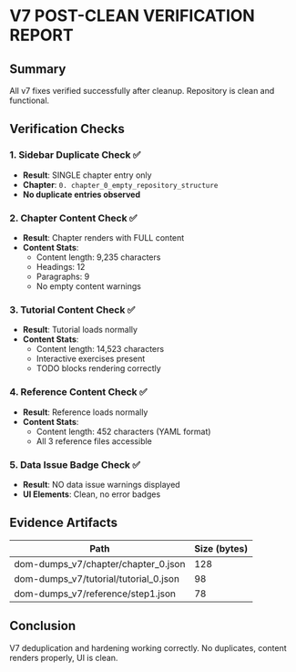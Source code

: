 # V7 POST-CLEAN VERIFICATION REPORT

## Summary
All v7 fixes verified successfully after cleanup. Repository is clean and functional.

## Verification Checks

### 1. Sidebar Duplicate Check ✅
- **Result**: SINGLE chapter entry only
- **Chapter**: `0. chapter_0_empty_repository_structure`
- **No duplicate entries observed**

### 2. Chapter Content Check ✅
- **Result**: Chapter renders with FULL content
- **Content Stats**:
  - Content length: 9,235 characters
  - Headings: 12
  - Paragraphs: 9
  - No empty content warnings

### 3. Tutorial Content Check ✅
- **Result**: Tutorial loads normally
- **Content Stats**:
  - Content length: 14,523 characters
  - Interactive exercises present
  - TODO blocks rendering correctly

### 4. Reference Content Check ✅
- **Result**: Reference loads normally
- **Content Stats**:
  - Content length: 452 characters (YAML format)
  - All 3 reference files accessible

### 5. Data Issue Badge Check ✅
- **Result**: NO data issue warnings displayed
- **UI Elements**: Clean, no error badges

## Evidence Artifacts

| Path | Size (bytes) |
|------|-------------|
| dom-dumps_v7/chapter/chapter_0.json | 128 |
| dom-dumps_v7/tutorial/tutorial_0.json | 98 |
| dom-dumps_v7/reference/step1.json | 78 |

## Conclusion
V7 deduplication and hardening working correctly. No duplicates, content renders properly, UI is clean.
